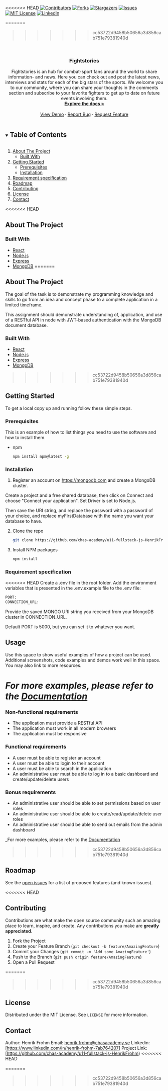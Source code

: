 <<<<<<< HEAD
[![Contributors][contributors-shield]][contributors-url]
[![Forks][forks-shield]][forks-url]
[![Stargazers][stars-shield]][stars-url]
[![Issues][issues-shield]][issues-url]
[![MIT License][license-shield]][license-url]
[![LinkedIn][linkedin-shield]][linkedin-url]

=======
>>>>>>> cc53722d9458b50656a3d856cab751e79381940d
<!-- PROJECT DESCRIPTION-->
<br />
  <h3 align="center">Fightstories</h3>

  <p align="center">
     Fightstories is an hub for combat-sport fans around the world to share information- and news. Here you can check out and post the latest news, interviews and stats for each of the big stars of the sports. We welcome you to our community, where you can share your thoughts in the comments section and subscribe to your favorite fighters to get up to date on future events involving them.
    <br />
    <a href="https://docs.google.com/document/d/1J2uC24e3qyB1vx0d1tDZspw5KQtstBlE/edit?usp=sharing&ouid=116450704019366372650&rtpof=true&sd=true"><strong>Explore the docs »</strong></a>
    <br />
    <br />
    <a href="https://u11-fightstories-app.netlify.app/">View Demo</a>
    ·
    <a href="https://github.com/chas-academy/u11-fullstack-js-HenrikFrohm/issues">Report Bug</a>
    ·
    <a href="https://github.com/chas-academy/u11-fullstack-js-HenrikFrohm/issues">Request Feature</a>
  </p>
</p>

<!-- TABLE OF CONTENTS -->
<details open="open">
  <summary><h2 style="display: inline-block">Table of Contents</h2></summary>
  <ol>
    <li>
      <a href="#about-the-project">About The Project</a>
      <ul>
        <li><a href="#built-with">Built With</a></li>
      </ul>
    </li>
    <li>
      <a href="#getting-started">Getting Started</a>
      <ul>
        <li><a href="#prerequisites">Prerequisites</a></li>
        <li><a href="#installation">Installation</a></li>
      </ul>
    </li>
    <li><a href="#requirement-specification">Requirement specification</a></li>
    <li><a href="#roadmap">Roadmap</a></li>
    <li><a href="#contributing">Contributing</a></li>
    <li><a href="#https://github.com/HenrikFrohm/u11-project/blob/master/LICENSE.md">License</a></li>
    <li><a href="#contact">Contact</a></li>
  </ol>
</details>

<!-- ABOUT THE PROJECT -->
<<<<<<< HEAD

## About The Project

### Built With

- [React]()
- [Node.js]()
- [Express]()
- [MongoDB]()
=======
## About The Project
The goal of the task is to demonstrate my programming knowledge and skills to go from an idea and concept phase to a complete application in a limited timeframe. 

This assignment should demonstrate understanding of, application, and use of a RESTful API in node with JWT-based authentication with the MongoDB document database.

### Built With

* [React]()
* [Node.js]()
* [Express]()
* [MongoDB]()
>>>>>>> cc53722d9458b50656a3d856cab751e79381940d

<!-- GETTING STARTED -->

## Getting Started

To get a local copy up and running follow these simple steps.

### Prerequisites

This is an example of how to list things you need to use the software and how to install them.

- npm
  ```sh
  npm install npm@latest -g
  ```
  
### Installation

1. Register an account on https://mongodb.com and create a MongoDB cluster.

Create a project and a free shared database, then click on Connect and choose "Connect your application".
Set Driver is set to Node.js.

Then save the URI string, and replace the password with a password of your choice, and replace myFirstDatabase with the name you want your database to have.

2. Clone the repo
   ```sh
   git clone https://github.com/chas-academy/u11-fullstack-js-HenrikFrohm
   ```
3. Install NPM packages
   ```sh
   npm install
   ```
   
<!-- REQUIREMENTS -->
### Requirement specification

<<<<<<< HEAD
Create a .env file in the root folder. Add the environment variables that is presented in the .env.example file to the .env file:

```sh
PORT:
CONNECTION_URL:
```

Provide the saved MONGO URI string you received from your MongoDB cluster in CONNECTION_URL.

Default PORT is 5000, but you can set it to whatever you want.

<!-- USAGE EXAMPLES -->

## Usage

Use this space to show useful examples of how a project can be used. Additional screenshots, code examples and demos work well in this space. You may also link to more resources.

_For more examples, please refer to the [Documentation](https://example.com)_
=======
### Non-functional requirements
* The application must provide a RESTful API
* The application must work in all modern browsers
* The application must be responsive

### Functional requirements
* A user must be able to register an account
* A user must be able to login to their account
* A user must be able to search in the application
* An administrative user must be able to log in to a basic dashboard and create/update/delete users

### Bonus requirements
* An administrative user should be able to set permissions based on user roles
* An administrative user should be able to create/read/update/delete user roles
* An administrative user should be able to send out emails from the admin dashboard

_For more examples, please refer to the [Documentation](https://docs.google.com/document/d/1J2uC24e3qyB1vx0d1tDZspw5KQtstBlE/edit?usp=sharing&ouid=116450704019366372650&rtpof=true&sd=true)
>>>>>>> cc53722d9458b50656a3d856cab751e79381940d

<!-- ROADMAP -->

## Roadmap

See the [open issues](https://github.com/github_username/repo_name/issues) for a list of proposed features (and known issues).

<<<<<<< HEAD
<!-- CONTRIBUTING -->

## Contributing

Contributions are what make the open source community such an amazing place to learn, inspire, and create. Any contributions you make are **greatly appreciated**.

1. Fork the Project
2. Create your Feature Branch (`git checkout -b feature/AmazingFeature`)
3. Commit your Changes (`git commit -m 'Add some AmazingFeature'`)
4. Push to the Branch (`git push origin feature/AmazingFeature`)
5. Open a Pull Request

=======
>>>>>>> cc53722d9458b50656a3d856cab751e79381940d
<!-- LICENSE -->

## License

Distributed under the MIT License. See `LICENSE` for more information.

<!-- CONTACT -->

## Contact

Author: Henrik Frohm
Email: henrik.frohm@chasacademy.se
Linkedin: [https://www.linkedin.com/in/henrik-frohm-7ab764207]
Project Link: [https://github.com/chas-academy/u11-fullstack-js-HenrikFrohm)
<<<<<<< HEAD

<!-- ACKNOWLEDGEMENTS
## Acknowledgements

* []()
* []()
* []()
-->

<!-- MARKDOWN LINKS & IMAGES -->
<!-- https://www.markdownguide.org/basic-syntax/#reference-style-links -->

[contributors-shield]: https://img.shields.io/github/contributors/github_username/repo.svg?style=for-the-badge
[contributors-url]: https://github.com/github_username/repo_name/graphs/contributors
[forks-shield]: https://img.shields.io/github/forks/github_username/repo.svg?style=for-the-badge
[forks-url]: https://github.com/github_username/repo_name/network/members
[stars-shield]: https://img.shields.io/github/stars/github_username/repo.svg?style=for-the-badge
[stars-url]: https://github.com/github_username/repo_name/stargazers
[issues-shield]: https://img.shields.io/github/issues/github_username/repo.svg?style=for-the-badge
[issues-url]: https://github.com/github_username/repo_name/issues
[license-shield]: https://img.shields.io/github/license/github_username/repo.svg?style=for-the-badge
[license-url]: https://github.com/github_username/repo_name/blob/master/LICENSE.txt
[linkedin-shield]: https://img.shields.io/badge/-LinkedIn-black.svg?style=for-the-badge&logo=linkedin&colorB=555
[linkedin-url]: https://www.linkedin.com/in/henrik-frohm-7ab764207/
=======
>>>>>>> cc53722d9458b50656a3d856cab751e79381940d
